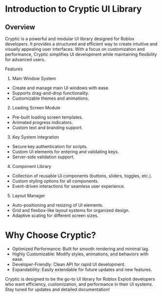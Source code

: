 # Introduction to Cryptic UI Library

## Overview

Cryptic is a powerful and modular UI library designed for Roblox developers. It provides a structured and efficient way to create intuitive and visually appealing user interfaces. With a focus on customization and performance, Cryptic simplifies UI development while maintaining flexibility for advanced users.

Features

1. Main Window System

- Create and manage main UI windows with ease.
- Supports drag-and-drop functionality.
- Customizable themes and animations.

2. Loading Screen Module

- Pre-built loading screen templates.
- Animated progress indicators.
- Custom text and branding support.

3. Key System Integration

- Secure key authentication for scripts.
- Custom UI elements for entering and validating keys.
- Server-side validation support.

4. Component Library

- Collection of reusable UI components (buttons, sliders, toggles, etc.).
- Custom styling options for all components.
- Event-driven interactions for seamless user experience.

5. Layout Manager

- Auto-positioning and resizing of UI elements.
- Grid and flexbox-like layout systems for organized design.
- Adaptive scaling for different screen sizes.

# Why Choose Cryptic?

- Optimized Performance: Built for smooth rendering and minimal lag.
- Highly Customizable: Modify styles, animations, and behaviors with ease.
- Developer-Friendly: Clean API for rapid UI development.
- Expandability: Easily extendable for future updates and new features.

Cryptic is designed to be the go-to UI library for Roblox Exploit developers who want efficiency, customization, and performance in their UI systems. Stay tuned for updates and detailed documentation!

